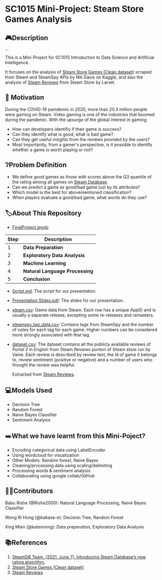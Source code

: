 # SC1015 Mini-Project: Steam Store Games Analysis


## :video_game:Description
<img src="https://user-images.githubusercontent.com/89787115/164893872-55ae3b2c-204b-41c1-97c6-bcbea336129f.png" alt="image" style="zoom: 20%;" />

This is a Mini-Project for SC1015 Introduction to Data Science and Artificial Intelligence.

It focuses on the analysis of [Steam Store Games (Clean dataset)](https://www.kaggle.com/datasets/nikdavis/steam-store-games) scraped from Steam and SteamSpy APIs by Nik Davis on Kaggle, and also the analysis of [Steam Reviews](https://www.kaggle.com/datasets/andrewmvd/steam-reviews) from Steam Store by Larxel.


## :thought_balloon: Motivation 
During the COVID-19 pamdemic in 2020, more than 20.3 million people were gaming on Steam. Video gaming is one of the industries that boomed during the pandemic. With the upsurge of the global interest in gaming:

- How can developers identifiy if their game is success? 
- Can they identify what is good, what is bad game? 
- Can they get useful insights from the reviews provided by the users? 
- Most Importantly, from a gamer's  perspective, is it possible to identify whether a game is worth playing or not?

## 	:grey_question:Problem Definition
- We define good games as those with scores above the Q3 quantile of the rating among all games on [Steam Database](https://steamdb.info/).
- Can we predict a game as good/bad game just by its attributes?
- Which model is the best for abovementioned classification?
- When players evaluate a good/bad game, what words do they use?

## :label:About This Repository
- [FinalProject.ipynb](https://github.com/katemxing/SC1015MiniProject/blob/main/FinalProject.ipynb):

| Step | Description                     |
| ---- | ------------------------------- |
| 1    | **Data Preparation**              |
| 2    | **Exploratory Data Analysis**   |
| 3    | **Machine Learning**            |
| 4    | **Natural Language Processing** |
| 5    | **Conclusion**                  |

- [Script.md](https://github.com/katemxing/SC1015MiniProject/blob/main/Script.md): The script for our presentation.

- [Presentation Slides.pdf](https://github.com/katemxing/SC1015MiniProject/blob/main/Presentation%20Slides.pdf): The slides for our presentation.

- [steam.csv](https://github.com/katemxing/SC1015MiniProject/blob/main/steam.csv): Game data from Steam. Each row has a unique AppID and is usually a separate release, excepting some re-releases and remasters.

- [steamspy_tag_data.csv](https://github.com/katemxing/SC1015MiniProject/blob/main/steamspy_tag_data.csv): Contains tags from SteamSpy and the number of votes for each tag for each game. Higher numbers can be considered more strongly associated with that tag.

- [dataset.csv](https://github.com/katemxing/SC1015MiniProject/blob/main/dataset.csv): The dataset contains all the publicly available reviews of *Portal 2* in English from Steam Reviews portion of Steam store run by Valve. Each review is described by review text, the id of game it belongs to, review sentiment (positive or negative) and a number of users who thought the review was helpful.

  Extracted from [Steam Reviews](https://www.kaggle.com/datasets/andrewmvd/steam-reviews).

## :computer:Models Used

- Decision Tree
- Random Forest
- Naive Bayes Classifier
- Sentiment Analysis

## :black_nib:What we have learnt from this Mini-Poject?

- Encoding categorical data using LabelEncoder
- Using wordcloud for visualization
- Other Models: Random forest, Naive Bayes
- Cleaning/processing data using scaling/delimiting
- Processing words & sentiment analysis
- Collaborating using google collab/GitHub

## :technologist:Contributors

Babu Rishe (@Rishe2000): Natural Language Processing, Naive Bayes Classifier

Wong Ri Hong (@bakase-e): Decision Tree, Random Forest

Xing Mian (@katemxing): Data preperation, Exploratory Data Analysis

## :books:References

1. [SteamDB Team. (2021, June 7). Introducing Steam Database’s new rating algorithm.](https://steamdb.info/blog/steamdb-rating/)
2. [Steam Store Games (Clean dataset)](https://www.kaggle.com/datasets/nikdavis/steam-store-games)
3. [Steam Reviews](https://www.kaggle.com/datasets/andrewmvd/steam-reviews) 


